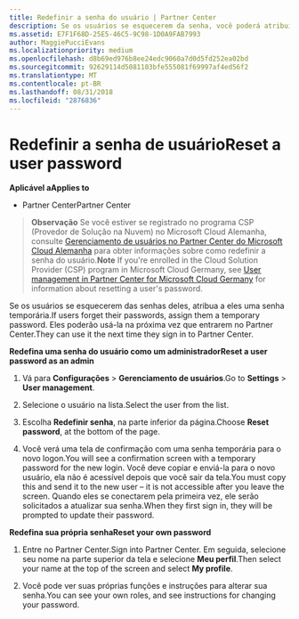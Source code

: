 ```yaml
---
title: Redefinir a senha do usuário | Partner Center
description: Se os usuários se esquecerem da senha, você poderá atribuir a eles uma nova senha temporária. Eles poderão usá-la na próxima vez que entrarem no Partner Center.
ms.assetid: E7F1F68D-25E5-46C5-9C98-1D0A9FAB7993
author: MaggiePucciEvans
ms.localizationpriority: medium
ms.openlocfilehash: d8b69ed976b8ee24edc9060a7d0d5fd252ea02bd
ms.sourcegitcommit: 92629114d5081103bfe555081f69997af4ed56f2
ms.translationtype: MT
ms.contentlocale: pt-BR
ms.lasthandoff: 08/31/2018
ms.locfileid: "2876836"
---
```

# <a name="reset-a-user-password"></a><span data-ttu-id="9332f-104">Redefinir a senha de usuário</span><span class="sxs-lookup"><span data-stu-id="9332f-104">Reset a user password</span></span>

**<span data-ttu-id="9332f-105">Aplicável a</span><span class="sxs-lookup"><span data-stu-id="9332f-105">Applies to</span></span>**

-  <span data-ttu-id="9332f-106">Partner Center</span><span class="sxs-lookup"><span data-stu-id="9332f-106">Partner Center</span></span>
   
><span data-ttu-id="9332f-107">**Observação** Se você estiver se registrado no programa CSP (Provedor de Solução na Nuvem) no Microsoft Cloud Alemanha, consulte [Gerenciamento de usuários no Partner Center do Microsoft Cloud Alemanha](user-management-in-partner-center-for-microsoft-cloud-germany.md) para obter informações sobre como redefinir a senha do usuário.</span><span class="sxs-lookup"><span data-stu-id="9332f-107">**Note** If you're enrolled in the Cloud Solution Provider (CSP) program in Microsoft Cloud Germany, see [User management in Partner Center for Microsoft Cloud Germany](user-management-in-partner-center-for-microsoft-cloud-germany.md) for information about resetting a user's password.</span></span>

<span data-ttu-id="9332f-108">Se os usuários se esquecerem das senhas deles, atribua a eles uma senha temporária.</span><span class="sxs-lookup"><span data-stu-id="9332f-108">If users forget their passwords, assign them a temporary password.</span></span> <span data-ttu-id="9332f-109">Eles poderão usá-la na próxima vez que entrarem no Partner Center.</span><span class="sxs-lookup"><span data-stu-id="9332f-109">They can use it the next time they sign in to Partner Center.</span></span>

**<span data-ttu-id="9332f-110">Redefina uma senha do usuário como um administrador</span><span class="sxs-lookup"><span data-stu-id="9332f-110">Reset a user password as an admin</span></span>**

1.  <span data-ttu-id="9332f-111">Vá para **Configurações** &gt; **Gerenciamento de usuários**.</span><span class="sxs-lookup"><span data-stu-id="9332f-111">Go to **Settings** &gt; **User management**.</span></span>
2.  <span data-ttu-id="9332f-112">Selecione o usuário na lista.</span><span class="sxs-lookup"><span data-stu-id="9332f-112">Select the user from the list.</span></span>

3.  <span data-ttu-id="9332f-113">Escolha **Redefinir senha**, na parte inferior da página.</span><span class="sxs-lookup"><span data-stu-id="9332f-113">Choose **Reset password**, at the bottom of the page.</span></span>

4.  <span data-ttu-id="9332f-114">Você verá uma tela de confirmação com uma senha temporária para o novo logon.</span><span class="sxs-lookup"><span data-stu-id="9332f-114">You will see a confirmation screen with a temporary password for the new login.</span></span> <span data-ttu-id="9332f-115">Você deve copiar e enviá-la para o novo usuário, ela não é acessível depois que você sair da tela.</span><span class="sxs-lookup"><span data-stu-id="9332f-115">You must copy this and send it to the new user – it is not accessible after you leave the screen.</span></span> <span data-ttu-id="9332f-116">Quando eles se conectarem pela primeira vez, ele serão solicitados a atualizar sua senha.</span><span class="sxs-lookup"><span data-stu-id="9332f-116">When they first sign in, they will be prompted to update their password.</span></span>

**<span data-ttu-id="9332f-117">Redefina sua própria senha</span><span class="sxs-lookup"><span data-stu-id="9332f-117">Reset your own password</span></span>**

1.  <span data-ttu-id="9332f-118">Entre no Partner Center.</span><span class="sxs-lookup"><span data-stu-id="9332f-118">Sign into Partner Center.</span></span> <span data-ttu-id="9332f-119">Em seguida, selecione seu nome na parte superior da tela e selecione **Meu perfil**.</span><span class="sxs-lookup"><span data-stu-id="9332f-119">Then select your name at the top of the screen and select **My profile**.</span></span>

2.  <span data-ttu-id="9332f-120">Você pode ver suas próprias funções e instruções para alterar sua senha.</span><span class="sxs-lookup"><span data-stu-id="9332f-120">You can see your own roles, and see instructions for changing your password.</span></span>

 

 



